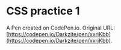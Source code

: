 # CSS practice 1 

A Pen created on CodePen.io. Original URL: [https://codepen.io/Darkzite/pen/xxrjKbb](https://codepen.io/Darkzite/pen/xxrjKbb).


